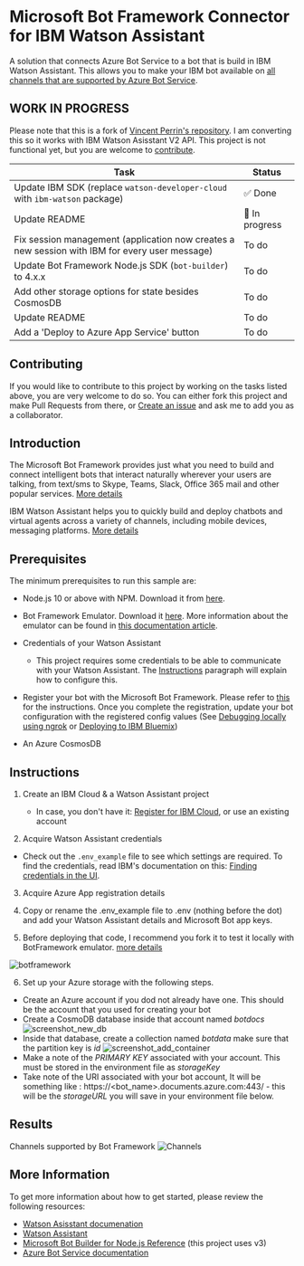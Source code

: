# Microsoft Bot Framework Connector for IBM Watson Assistant
A solution that connects Azure Bot Service to a bot that is build in IBM Watson Assistant. This allows you to make your IBM bot available on [all channels that are supported by Azure Bot Service](https://docs.microsoft.com/en-us/azure/bot-service/bot-service-channels-reference?view=azure-bot-service-4.0#summary-of-activities-supported-per-channel).

## WORK IN PROGRESS

Please note that this is a fork of [Vincent Perrin's repository](https://github.com/vperrinfr/BotBuilder-Watson). I am converting this so it works with IBM Watson Asisstant V2 API. This project is not functional yet, but you are welcome to [contribute](#Contributing).

| Task | Status |
|------|--------|
| Update IBM SDK (replace `watson-developer-cloud` with `ibm-watson` package) | ✅ Done |
| Update README | 🔄 In progress |
| Fix session management (application now creates a new session with IBM for every user message) | To do |
| Update Bot Framework Node.js SDK (`bot-builder`) to 4.x.x | To do |
| Add other storage options for state besides CosmosDB | To do |
| Update README | To do |
| Add a 'Deploy to Azure App Service' button | To do |

## Contributing

If you would like to contribute to this project by working on the tasks listed above, you are very welcome to do so. You can either fork this project and make Pull Requests from there, or [Create an issue](https://github.com/EdwinOtten/BotBuilder-WatsonV2/issues/new) and ask me to add you as a collaborator.

## Introduction

The Microsoft Bot Framework provides just what you need to build and connect intelligent bots that interact naturally wherever your users are talking, from text/sms to Skype, Teams, Slack, Office 365 mail and other popular services. [More details](https://dev.botframework.com/)

IBM Watson Assistant helps you to quickly build and deploy chatbots and virtual agents across a variety of channels, including mobile devices, messaging platforms. [More details](https://www.ibm.com/cloud/watson-assistant/)

## Prerequisites

The minimum prerequisites to run this sample are:

* Node.js 10 or above with NPM. Download it from [here](https://nodejs.org/en/download/).

* Bot Framework Emulator. Download it [here](https://github.com/microsoft/BotFramework-Emulator/releases/latest). More information about the emulator can be found in [this documentation article](https://docs.microsoft.com/en-us/azure/bot-service/bot-service-debug-emulator?view=azure-bot-service-4.0&tabs=csharp).

* Credentials of your Watson Assistant

  * This project requires some credentials to be able to communicate with your Watson Assistant. The [Instructions](#Instructions) paragraph will explain how to configure this.
    
* Register your bot with the Microsoft Bot Framework. Please refer to [this](https://docs.microsoft.com/en-us/bot-framework/portal-register-bot) for the instructions. Once you complete the registration, update your bot configuration with the registered config values (See [Debugging locally using ngrok](https://docs.microsoft.com/en-us/bot-framework/debug-bots-emulator) or [Deploying to IBM Bluemix](https://console.bluemix.net/docs/runtimes/nodejs/getting-started.html#getting-started-with-node-js-on-bluemix))

* An Azure CosmosDB

## Instructions

1. Create an IBM Cloud & a Watson Assistant project

    * In case, you don't have it: [Register for IBM Cloud](https://cloud.ibm.com/registration), or use an existing account

2. Acquire Watson Assistant credentials

  * Check out the `.env_example` file to see which settings are required. To find the credentials, read IBM's documentation on this: [Finding credentials in the UI](https://cloud.ibm.com/apidocs/assistant/assistant-v2#finding-credentials-in-the-ui).

3. Acquire Azure App registration details

4. Copy or rename the .env_example file to .env (nothing before the dot) and add your Watson Assistant details and Microsoft Bot app keys.

5. Before deploying that code, I recommend you fork it to test it locally with BotFramework emulator. [more details](https://docs.microsoft.com/en-us/bot-framework/debug-bots-emulator)

![botframework](readme_images/framework.png)

6. Set up your Azure storage with the following steps.
  * Create an Azure account if you dod not already have one. This should be the account that you used for creating your bot
  * Create a CosmoDB database inside that account named _botdocs_  
  ![screenshot_new_db](readme_images/screenshot_new_db.png) 
  * Inside that database, create a collection named _botdata_ make sure that the partition key is _id_
  ![screenshot_add_container](readme_images/screenshot_add_container.png) 
  * Make a note of the _PRIMARY KEY_ associated with your account. This must be stored in the environment file as _storageKey_
  * Take note of the URI associated with your bot account, It will be something like :
https://<bot_name>.documents.azure.com:443/ - this will be the _storageURL_ you will save in your environment file below.

## Results

Channels supported by Bot Framework
![Channels](readme_images/channels.png)

## More Information

To get more information about how to get started, please review the following resources:
* [Watson Asisstant documenation](https://cloud.ibm.com/docs/services/assistant?topic=assistant-getting-started)
* [Watson Assistant](https://www.ibm.com/cloud/watson-assistant/)
* [Microsoft Bot Builder for Node.js Reference](https://docs.microsoft.com/en-us/bot-framework/nodejs/) (this project uses v3)
* [Azure Bot Service documentation](https://docs.microsoft.com/en-us/azure/bot-service/?view=azure-bot-service-4.0)

